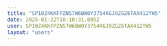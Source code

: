 ```yaml
---
title: "SP10Z4KKFPZN57W6BW0Y3754KGJ9ZGZ6TAX412YW5"
date: 2025-01-22T18:10:31.085Z
user: SP10Z4KKFPZN57W6BW0Y3754KGJ9ZGZ6TAX412YW5
layout: "users"
---
```

    